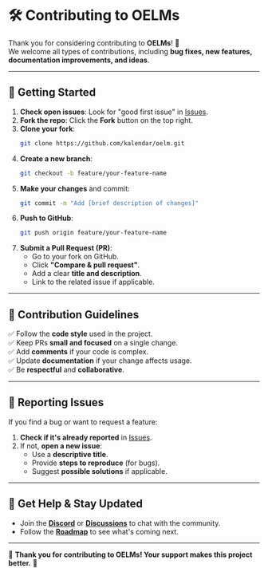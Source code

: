 # 🛠 Contributing to OELMs

Thank you for considering contributing to **OELMs**! 🎉  
We welcome all types of contributions, including **bug fixes, new features, documentation improvements, and ideas**.  

---

## 📌 Getting Started

1. **Check open issues**: Look for "good first issue" in [Issues](https://github.com/kalendar/oelm/issues).
2. **Fork the repo**: Click the **Fork** button on the top right.
3. **Clone your fork**:
   ```sh
   git clone https://github.com/kalendar/oelm.git
   ```
4. **Create a new branch**:
   ```sh
   git checkout -b feature/your-feature-name
   ```
5. **Make your changes** and commit:
   ```sh
   git commit -m "Add [brief description of changes]"
   ```
6. **Push to GitHub**:
   ```sh
   git push origin feature/your-feature-name
   ```
7. **Submit a Pull Request (PR)**:
   - Go to your fork on GitHub.
   - Click **"Compare & pull request"**.
   - Add a clear **title and description**.
   - Link to the related issue if applicable.

---

## 🎯 Contribution Guidelines

✅ Follow the **code style** used in the project.  
✅ Keep PRs **small and focused** on a single change.  
✅ Add **comments** if your code is complex.  
✅ Update **documentation** if your change affects usage.  
✅ Be **respectful** and **collaborative**.  

---

## 🐛 Reporting Issues

If you find a bug or want to request a feature:
1. **Check if it's already reported** in [Issues](https://github.com/kalendar/oelm/issues).
2. If not, **open a new issue**:
   - Use a **descriptive title**.
   - Provide **steps to reproduce** (for bugs).
   - Suggest **possible solutions** if applicable.

---

## 💬 Get Help & Stay Updated

- Join the **[Discord](https://discord.gg/vSPvgyVxJ7)** or **[Discussions](https://github.com/kalendar/oelm/discussions)** to chat with the community.
- Follow the **[Roadmap](ROADMAP.md)** to see what's coming next.

---

🚀 **Thank you for contributing to OELMs! Your support makes this project better.** 🎉
